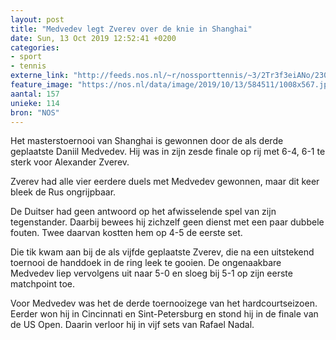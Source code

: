 ```yaml
---
layout: post
title: "Medvedev legt Zverev over de knie in Shanghai"
date: Sun, 13 Oct 2019 12:52:41 +0200
categories: 
- sport 
- tennis 
externe_link: "http://feeds.nos.nl/~r/nossporttennis/~3/2Tr3f3eiANo/2305928"
feature_image: "https://nos.nl/data/image/2019/10/13/584511/1008x567.jpg"
aantal: 157
unieke: 114
bron: "NOS"
---
```


<p>Het masterstoernooi van Shanghai is gewonnen door de als derde geplaatste Daniil Medvedev. Hij was in zijn zesde finale op rij met 6-4, 6-1 te sterk voor Alexander Zverev.</p>
<p>Zverev had alle vier eerdere duels met Medvedev gewonnen, maar dit keer bleek de Rus ongrijpbaar.</p>
<p>De Duitser had geen antwoord op het afwisselende spel van zijn tegenstander. Daarbij bewees hij zichzelf geen dienst met een paar dubbele fouten. Twee daarvan kostten hem op 4-5 de eerste set.</p>
<p>Die tik kwam aan bij de als vijfde geplaatste Zverev, die na een uitstekend toernooi de handdoek in de ring leek te gooien. De ongenaakbare Medvedev liep vervolgens uit naar 5-0 en sloeg bij 5-1 op zijn eerste matchpoint toe.</p>
<p>Voor Medvedev was het de derde toernooizege van het hardcourtseizoen. Eerder won hij in Cincinnati en Sint-Petersburg en stond hij in de finale van de US Open. Daarin verloor hij in vijf sets van Rafael Nadal.</p><img src="http://feeds.feedburner.com/~r/nossporttennis/~4/2Tr3f3eiANo" height="1" width="1" alt=""/>
